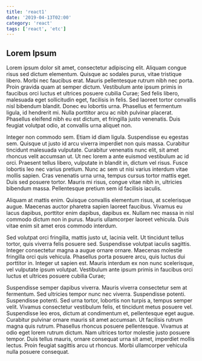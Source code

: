 ```yaml
---
title: 'react1'
date: '2019-04-13T02:00'
category: 'react'
tags: ['react', 'etc']
---
```


## Lorem Ipsum

Lorem ipsum dolor sit amet, consectetur adipiscing elit. Aliquam congue risus sed dictum elementum. Quisque ac sodales purus, vitae tristique libero. Morbi nec faucibus erat. Mauris pellentesque rutrum nibh nec porta. Proin gravida quam at semper dictum. Vestibulum ante ipsum primis in faucibus orci luctus et ultrices posuere cubilia Curae; Sed felis libero, malesuada eget sollicitudin eget, facilisis in felis. Sed laoreet tortor convallis nisl bibendum blandit. Donec eu lobortis urna. Phasellus et fermentum ligula, id hendrerit mi. Nulla porttitor arcu ac nibh pulvinar placerat. Phasellus eleifend nibh eu est dictum, et fringilla justo venenatis. Duis feugiat volutpat odio, at convallis urna aliquet non.

Integer non commodo sem. Etiam id diam ligula. Suspendisse eu egestas sem. Quisque ut justo id arcu viverra imperdiet non quis massa. Curabitur tincidunt malesuada vulputate. Curabitur venenatis nunc elit, sit amet rhoncus velit accumsan ut. Ut nec lorem a ante euismod vestibulum ac id orci. Praesent tellus libero, vulputate in blandit in, dictum vel risus. Fusce lobortis leo nec varius pretium. Nunc ac sem ut nisi varius interdum vitae mollis sapien. Cras venenatis urna urna, tempus cursus tortor mattis eget. Duis sed posuere tortor. Mauris mi risus, congue vitae nibh in, ultricies bibendum massa. Pellentesque pretium sem id facilisis iaculis.

Aliquam at mattis enim. Quisque convallis elementum risus, at scelerisque augue. Maecenas auctor pharetra sapien laoreet faucibus. Vivamus eu lacus dapibus, porttitor enim dapibus, dapibus ex. Nullam nec massa in nisl commodo dictum non in purus. Mauris ullamcorper laoreet vehicula. Duis vitae enim sit amet eros commodo interdum.

Sed volutpat orci fringilla, mattis justo ut, lacinia velit. Ut tincidunt tellus tortor, quis viverra felis posuere sed. Suspendisse volutpat iaculis sagittis. Integer consectetur magna a augue ornare ornare. Maecenas molestie fringilla orci quis vehicula. Phasellus porta posuere arcu, quis luctus dui porttitor in. Integer ut sapien est. Mauris interdum ex non nunc scelerisque, vel vulputate ipsum volutpat. Vestibulum ante ipsum primis in faucibus orci luctus et ultrices posuere cubilia Curae;

Suspendisse semper dapibus viverra. Mauris viverra consectetur sem at fermentum. Sed ultricies tempor nunc nec viverra. Suspendisse potenti. Suspendisse potenti. Sed urna tortor, lobortis non turpis a, tempus semper velit. Vivamus consectetur vestibulum felis, et tincidunt metus posuere vel. Suspendisse leo eros, dictum at condimentum et, pellentesque eget augue. Curabitur pulvinar ornare mauris sit amet accumsan. Ut facilisis rutrum magna quis rutrum. Phasellus rhoncus posuere pellentesque. Vivamus at odio eget lorem rutrum dictum. Nam ultrices tortor molestie justo posuere tempor. Duis tellus mauris, ornare consequat urna sit amet, imperdiet mollis lectus. Proin feugiat sagittis arcu ut rhoncus. Morbi ullamcorper vehicula nulla posuere consequat.
